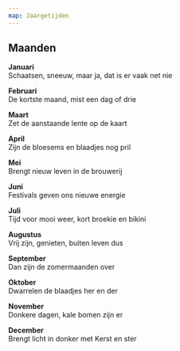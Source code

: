 ```yaml
---
map: Jaargetijden
---
```


## Maanden

**Januari** \
Schaatsen, sneeuw, maar ja, dat is er vaak net nie

**Februari**  \
De kortste maand, mist een dag of drie

**Maart**\
Zet de aanstaande lente op de kaart

**April**    \
Zijn de bloesems en blaadjes nog pril

**Mei**    \
Brengt nieuw leven in de brouwerij

**Juni**    \
Festivals geven ons nieuwe energie

**Juli**     \
Tijd voor mooi weer, kort broekie en bikini

**Augustus**  \
Vrij zijn, genieten, buiten leven dus

**September** \
Dan zijn de zomermaanden over

**Oktober**   \
Dwarrelen de blaadjes her en der

**November**   \
Donkere dagen, kale bomen zijn er

**December** \
Brengt licht in donker met Kerst en ster